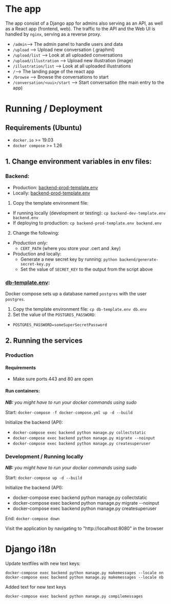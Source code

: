 # The app
The app consist of a Django app for admins also serving as an API, as well as a React app (frontend, web). The traffic to the API and the Web UI is handled by `nginx`, serving as a reverse proxy.

- `/admin`--> The admin panel to handle users and data
- `/upload` --> Upload new conversation (.graphml)
- `/upload/list` --> Look at all uploaded conversations
- `/upload/illustration` --> Upload new illustration (image)
- `/illustration/list` --> Look at all uploaded illustrations
- `/`--> The landing page of the react app
- `/browse` --> Browse the conversations to start
- `/conversation/<uui>/start` --> Start conversation (the main entry to the app)

# Running / Deployment
## Requirements (Ubuntu)
- `docker.io` >= 19.03
- `docker compose` >= 1.26
## 1. Change environment variables in env files:
### Backend:
- Production: [backend-prod-template.env](backend-prod-template.env)
- Locally: [backend-prod-template.env](backend-dev-template.env)

1. Copy the template environment file:
  - If running locally (development or testing): `cp backend-dev-template.env backend.env`
  - If deploying to production: `cp backend-prod-template.env backend.env`
2. Change the following:
  - _Production only:_
    - `CERT_PATH` (where you store your .cert and .key)
  - Production and locally:
    - Generate a new secret key by running: `python backend/generate-secret-key.py`
    - Set the value of `SECRET_KEY` to the output from the script above

### [db-template.env](db-template.env):
Docker compose sets up a database named `postgres` with the user `postgres`.

1. Copy the template environment file: `cp db-template.env db.env`
2. Set the value of the `POSTGRES_PASSWORD`:
- `POSTGRES_PASSWORD=someSuperSecretPassword`

## 2. Running the services
### Production
#### Requirements
- Make sure ports 443 and 80 are open

#### Run containers:
_**NB:** you might have to run your docker commands using sudo_

Start: `docker-compose -f docker-compose.yml up -d --build`

Initialize the backend (API):
- `docker-compose exec backend python manage.py collectstatic`
- `docker-compose exec backend python manage.py migrate --noinput`
- `docker-compose exec backend python manage.py createsuperuser`

### Development / Running locally
_**NB:** you might have to run your docker commands using sudo_

Start: `docker-compose up -d --build`

Initialize the backend (API):
- docker-compose exec backend python manage.py collectstatic
- docker-compose exec backend python manage.py migrate --noinput
- docker-compose exec backend python manage.py createsuperuser

End: `docker-compose down`

Visit the application by navigating to "http://localhost:8080" in the browser


# Django i18n

Update textfiles with new text keys:

`docker-compose exec backend python manage.py makemessages --locale nn`
`docker-compose exec backend python manage.py makemessages --locale nb`

Added text for new text keys

`docker-compose exec backend python manage.py compilemessages`
